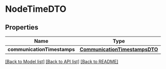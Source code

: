 # NodeTimeDTO

## Properties
Name | Type | Description | Notes
------------ | ------------- | ------------- | -------------
**communicationTimestamps** | [**CommunicationTimestampsDTO**](CommunicationTimestampsDTO.md) |  | 

[[Back to Model list]](../README.md#documentation-for-models) [[Back to API list]](../README.md#documentation-for-api-endpoints) [[Back to README]](../README.md)


